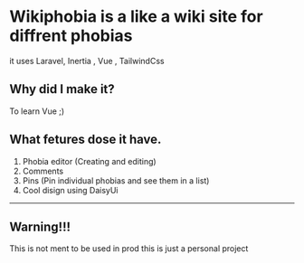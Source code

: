 # **Wikiphobia** is a like a wiki site for diffrent phobias

it uses Laravel, Inertia , Vue , TailwindCss<br/>

## Why did I make it?

To learn Vue ;)

## What fetures dose it have.

1. Phobia editor (Creating and editing)
2. Comments
3. Pins (Pin individual phobias and see them in a list)
4. Cool disign using DaisyUi

---

## Warning!!!

This is not ment to be used in prod this is just a personal project
